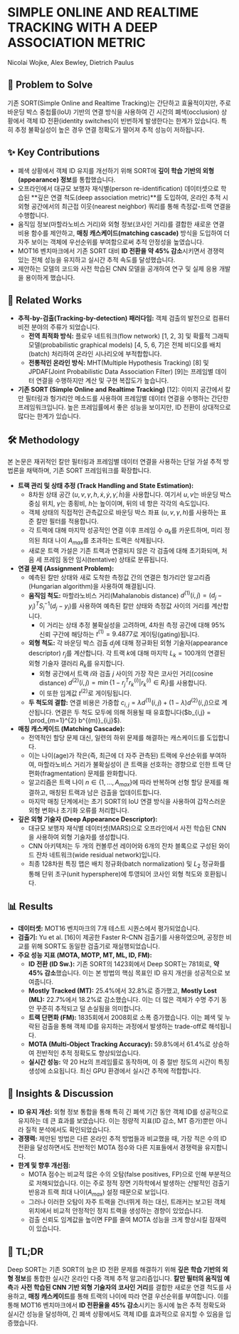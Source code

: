 # SIMPLE ONLINE AND REALTIME TRACKING WITH A DEEP ASSOCIATION METRIC
Nicolai Wojke, Alex Bewley, Dietrich Paulus

## 🧩 Problem to Solve
기존 SORT(Simple Online and Realtime Tracking)는 간단하고 효율적이지만, 주로 바운딩 박스 중첩률(IoU) 기반의 연결 방식을 사용하여 긴 시간의 폐색(occlusion) 상황에서 객체 ID 전환(identity switches)이 빈번하게 발생한다는 한계가 있습니다. 특히 추정 불확실성이 높은 경우 연결 정확도가 떨어져 추적 성능이 저하됩니다.

## ✨ Key Contributions
- 폐색 상황에서 객체 ID 유지를 개선하기 위해 SORT에 **깊이 학습 기반의 외형(appearance) 정보**를 통합했습니다.
- 오프라인에서 대규모 보행자 재식별(person re-identification) 데이터셋으로 학습된 **깊은 연결 척도(deep association metric)**를 도입하여, 온라인 추적 시 외형 공간에서의 최근접 이웃(nearest neighbor) 쿼리를 통해 측정값-트랙 연결을 수행합니다.
- 움직임 정보(마할라노비스 거리)와 외형 정보(코사인 거리)를 결합한 새로운 연결 비용 함수를 제안하고, **매칭 캐스케이드(matching cascade)** 방식을 도입하여 더 자주 보이는 객체에 우선순위를 부여함으로써 추적 안정성을 높였습니다.
- MOT16 벤치마크에서 기존 SORT 대비 **ID 전환을 약 45% 감소**시키면서 경쟁력 있는 전체 성능을 유지하고 실시간 추적 속도를 달성했습니다.
- 제안하는 모델의 코드와 사전 학습된 CNN 모델을 공개하여 연구 및 실제 응용 개발을 용이하게 했습니다.

## 📎 Related Works
- **추적-by-검출(Tracking-by-detection) 패러다임:** 객체 검출의 발전으로 컴퓨터 비전 분야의 주류가 되었습니다.
  - **전역 최적화 방식:** 플로우 네트워크(flow network) [1, 2, 3] 및 확률적 그래픽 모델(probabilistic graphical models) [4, 5, 6, 7]은 전체 비디오를 배치(batch) 처리하여 온라인 시나리오에 부적합합니다.
  - **전통적인 온라인 방식:** MHT(Multiple Hypothesis Tracking) [8] 및 JPDAF(Joint Probabilistic Data Association Filter) [9]는 프레임별 데이터 연결을 수행하지만 계산 및 구현 복잡도가 높습니다.
- **기존 SORT (Simple Online and Realtime Tracking)** [12]: 이미지 공간에서 칼만 필터링과 헝가리안 메소드를 사용하여 프레임별 데이터 연결을 수행하는 간단한 프레임워크입니다. 높은 프레임률에서 좋은 성능을 보이지만, ID 전환이 상대적으로 많다는 한계가 있습니다.

## 🛠️ Methodology
본 논문은 재귀적인 칼만 필터링과 프레임별 데이터 연결을 사용하는 단일 가설 추적 방법론을 채택하며, 기존 SORT 프레임워크를 확장합니다.

- **트랙 관리 및 상태 추정 (Track Handling and State Estimation):**
  - 8차원 상태 공간 $(u, v, \gamma, h, \dot{x}, \dot{y}, \dot{\gamma}, \dot{h})$을 사용합니다. 여기서 $u, v$는 바운딩 박스 중심 위치, $\gamma$는 종횡비, $h$는 높이이며, 뒤의 네 항은 각각의 속도입니다.
  - 객체 상태의 직접적인 관측값으로 바운딩 박스 좌표 $(u, v, \gamma, h)$를 사용하는 표준 칼만 필터를 적용합니다.
  - 각 트랙에 대해 마지막 성공적인 연결 이후 프레임 수 $a_k$를 카운트하며, 미리 정의된 최대 나이 $A_{max}$를 초과하는 트랙은 삭제됩니다.
  - 새로운 트랙 가설은 기존 트랙과 연결되지 않은 각 검출에 대해 초기화되며, 처음 세 프레임 동안 임시(tentative) 상태로 분류됩니다.
- **연결 문제 (Assignment Problem):**
  - 예측된 칼만 상태와 새로 도착한 측정값 간의 연결은 헝가리안 알고리즘(Hungarian algorithm)을 사용하여 해결됩니다.
  - **움직임 척도:** 마할라노비스 거리(Mahalanobis distance) $d^{(1)}(i,j) = (d_j - y_i)^T S_i^{-1} (d_j - y_i)$를 사용하여 예측된 칼만 상태와 측정값 사이의 거리를 계산합니다.
    - 이 거리는 상태 추정 불확실성을 고려하며, 4차원 측정 공간에 대해 95% 신뢰 구간에 해당하는 $t^{(1)} = 9.4877$로 게이팅(gating)됩니다.
  - **외형 척도:** 각 바운딩 박스 검출 $d_j$에 대해 정규화된 외형 기술자(appearance descriptor) $r_j$를 계산합니다. 각 트랙 $k$에 대해 마지막 $L_k = 100$개의 연결된 외형 기술자 갤러리 $R_k$를 유지합니다.
    - 외형 공간에서 트랙 $i$와 검출 $j$ 사이의 가장 작은 코사인 거리(cosine distance) $d^{(2)}(i,j) = \min\{1-r_j^T r^{(i)}_k | r^{(i)}_k \in R_i\}$를 사용합니다.
    - 이 또한 임계값 $t^{(2)}$로 게이팅됩니다.
  - **두 척도의 결합:** 연결 비용은 가중합 $c_{i,j} = \lambda d^{(1)}(i,j) + (1-\lambda) d^{(2)}(i,j)$으로 계산됩니다. 연결은 두 척도 모두에 의해 허용될 때 유효합니다($b_{i,j} = \prod_{m=1}^{2} b^{(m)}_{i,j}$).
- **매칭 캐스케이드 (Matching Cascade):**
  - 전역적인 할당 문제 대신, 일련의 하위 문제를 해결하는 캐스케이드를 도입합니다.
  - 이는 나이(age)가 작은(즉, 최근에 더 자주 관측된) 트랙에 우선순위를 부여하여, 마할라노비스 거리가 불확실성이 큰 트랙을 선호하는 경향으로 인한 트랙 단편화(fragmentation) 문제를 완화합니다.
  - 알고리즘은 트랙 나이 $n \in \{1, \dots, A_{max}\}$에 따라 반복하며 선형 할당 문제를 해결하고, 매칭된 트랙과 남은 검출을 업데이트합니다.
  - 마지막 매칭 단계에서는 초기 SORT의 IoU 연결 방식을 사용하여 갑작스러운 외형 변화나 초기화 오류를 처리합니다.
- **깊은 외형 기술자 (Deep Appearance Descriptor):**
  - 대규모 보행자 재식별 데이터셋(MARS)으로 오프라인에서 사전 학습된 CNN을 사용하여 외형 기술자를 생성합니다.
  - CNN 아키텍처는 두 개의 컨볼루션 레이어와 6개의 잔차 블록으로 구성된 와이드 잔차 네트워크(wide residual network)입니다.
  - 최종 128차원 특징 맵은 배치 정규화(batch normalization) 및 $L_2$ 정규화를 통해 단위 초구(unit hypersphere)에 투영되어 코사인 외형 척도와 호환됩니다.

## 📊 Results
- **데이터셋:** MOT16 벤치마크의 7개 테스트 시퀀스에서 평가되었습니다.
- **검출기:** Yu et al. [16]이 제공한 Faster R-CNN 검출기를 사용하였으며, 공정한 비교를 위해 SORT도 동일한 검출기로 재실행되었습니다.
- **주요 성능 지표 (MOTA, MOTP, MT, ML, ID, FM):**
  - **ID 전환 (ID Sw.):** 기존 SORT의 1423회에서 Deep SORT는 781회로, **약 45% 감소**했습니다. 이는 본 방법의 핵심 목표인 ID 유지 개선을 성공적으로 보여줍니다.
  - **Mostly Tracked (MT):** 25.4%에서 32.8%로 증가했고, **Mostly Lost (ML):** 22.7%에서 18.2%로 감소했습니다. 이는 더 많은 객체가 수명 주기 동안 꾸준히 추적되고 덜 손실됨을 의미합니다.
  - **트랙 단편화 (FM):** 1835회에서 2008회로 소폭 증가했습니다. 이는 폐색 및 누락된 검출을 통해 객체 ID를 유지하는 과정에서 발생하는 trade-off로 해석됩니다.
  - **MOTA (Multi-Object Tracking Accuracy):** 59.8%에서 61.4%로 상승하여 전반적인 추적 정확도도 향상되었습니다.
  - **실시간 성능:** 약 20 Hz의 프레임률로 동작하며, 이 중 절반 정도의 시간이 특징 생성에 소요됩니다. 최신 GPU 환경에서 실시간 추적에 적합합니다.

## 🧠 Insights & Discussion
- **ID 유지 개선:** 외형 정보 통합을 통해 특히 긴 폐색 기간 동안 객체 ID를 성공적으로 유지하는 데 큰 효과를 보였습니다. 이는 정량적 지표(ID 감소, MT 증가)뿐만 아니라 질적 분석에서도 확인되었습니다.
- **경쟁력:** 제안된 방법은 다른 온라인 추적 방법들과 비교했을 때, 가장 적은 수의 ID 전환을 달성하면서도 전반적인 MOTA 점수와 다른 지표들에서 경쟁력을 유지합니다.
- **한계 및 향후 개선점:**
  - MOTA 점수는 비교적 많은 수의 오탐(false positives, FP)으로 인해 부분적으로 저해되었습니다. 이는 주로 정적 장면 기하학에서 발생하는 산발적인 검출기 반응과 트랙 최대 나이($A_{max}$) 설정 때문으로 보입니다.
  - 그러나 이러한 오탐이 자주 트랙을 건너뛰게 하는 대신, 트래커는 보고된 객체 위치에서 비교적 안정적인 정지 트랙을 생성하는 경향이 있었습니다.
  - 검출 신뢰도 임계값을 높이면 FP를 줄여 MOTA 성능을 크게 향상시킬 잠재력이 있습니다.

## 📌 TL;DR
Deep SORT는 기존 SORT의 높은 ID 전환 문제를 해결하기 위해 **깊은 학습 기반의 외형 정보**를 통합한 실시간 온라인 다중 객체 추적 알고리즘입니다. **칼만 필터의 움직임 예측**과 **사전 학습된 CNN 기반 외형 기술자의 코사인 거리**를 결합한 새로운 연결 척도를 사용하고, **매칭 캐스케이드**를 통해 트랙의 나이에 따라 연결 우선순위를 부여합니다. 이를 통해 MOT16 벤치마크에서 **ID 전환율을 45% 감소**시키는 동시에 높은 추적 정확도와 실시간 성능을 달성하여, 긴 폐색 상황에서도 객체 ID를 효과적으로 유지할 수 있음을 입증했습니다.